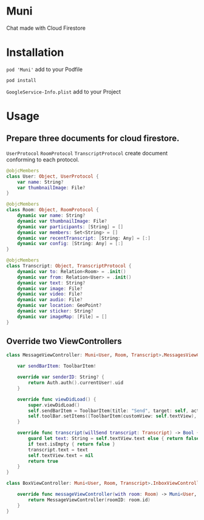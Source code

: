 # Muni
Chat made with Cloud Firestore

# Installation

`pod 'Muni'` add to your Podfile

```
pod install
```

`GoogleService-Info.plist` add to your Project

# Usage

## Prepare three documents for cloud firestore.
`UserProtocol` `RoomProtocol` `TranscriptProtocol` create document conforming to each protocol.

``` swift
@objcMembers
class User: Object, UserProtocol {
    var name: String?
    var thumbnailImage: File?
}
```

``` swift
@objcMembers
class Room: Object, RoomProtocol {
    dynamic var name: String?
    dynamic var thumbnailImage: File?
    dynamic var participants: [String] = []
    dynamic var members: Set<String> = []
    dynamic var recentTranscript: [String: Any] = [:]
    dynamic var config: [String: Any] = [:]
}
```

``` swift
@objcMembers
class Transcript: Object, TranscriptProtocol {
    dynamic var to: Relation<Room> = .init()
    dynamic var from: Relation<User> = .init()
    dynamic var text: String?
    dynamic var image: File?
    dynamic var video: File?
    dynamic var audio: File?
    dynamic var location: GeoPoint?
    dynamic var sticker: String?
    dynamic var imageMap: [File] = []
}
```

## Override two ViewControllers

```swift
class MessageViewController: Muni<User, Room, Transcript>.MessagesViewController {

    var sendBarItem: ToolbarItem!

    override var senderID: String? {
        return Auth.auth().currentUser!.uid
    }

    override func viewDidLoad() {
        super.viewDidLoad()
        self.sendBarItem = ToolbarItem(title: "Send", target: self, action: #selector(send))
        self.toolBar.setItems([ToolbarItem(customView: self.textView), self.sendBarItem], animated: false)
    }

    override func transcript(willSend transcript: Transcript) -> Bool {
        guard let text: String = self.textView.text else { return false }
        if text.isEmpty { return false }
        transcript.text = text
        self.textView.text = nil
        return true
    }
}
```

```swift
class BoxViewController: Muni<User, Room, Transcript>.InboxViewController {

    override func messageViewController(with room: Room) -> Muni<User, Room, Transcript>.MessagesViewController {
        return MessageViewController(roomID: room.id)
    }
}
```
